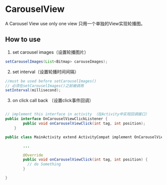 # CarouselView
A Carousel View use only one view
只用一个单独的View实现轮播图。

## How to use

1. set carousel images（设置轮播图片）

```java
setCarouselImages(List<Bitmap> carouseImages);
```

2. set interval（设置轮播时间间隔）
```java
//must be used before setCarouselImages()
// 必须在setCarouselImages()之前被调用
setInterval(millisecond);
```

3. on click call back （设置click事件回调）

```java

// implement this interface in activity （在Activity中实现回调接口）
public interface OnCarouselViewClickListener {
        public void onCarouselViewClick(int tag, int position);
    }

public class MainActivity extend ActivityCompat implement OnCarouselViewClickListener {

        ...

        @Override
        public void onCarouselViewClick(int tag, int position) {
          // do Something
        }

}
    
```
